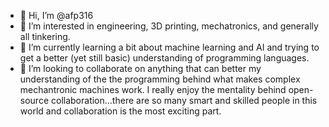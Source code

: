 - 👋 Hi, I’m @afp316
- 👀 I’m interested in engineering, 3D printing, mechatronics, and generally all tinkering.
- 🌱 I’m currently learning a bit about machine learning and AI and trying to get a better (yet still basic) understanding of programming languages.
- 💞️ I’m looking to collaborate on anything that can better my understanding of the the programming behind what makes complex mechantronic machines work.  I really enjoy the mentality behind open-source collaboration...there are so many smart and skilled people in this world and collaboration is the most exciting part.

<!---
afp316/afp316 is a ✨ special ✨ repository because its `README.md` (this file) appears on your GitHub profile.
You can click the Preview link to take a look at your changes.
--->
